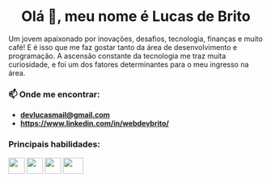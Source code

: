 <h1 align="center">Olá 👋, meu nome é Lucas de Brito</h1>
<p>
Um jovem apaixonado por inovações, desafios, tecnologia, finanças e muito café! E é isso que me faz gostar tanto da área de desenvolvimento e programação.
A ascensão constante da tecnologia me traz muita curiosidade, e foi um dos fatores determinantes para o meu ingresso na área.
</p>

### 📫 Onde me encontrar:
  - **devlucasmail@gmail.com**
  - **https://www.linkedin.com/in/webdevbrito/**

<h3 align="left">Principais habilidades:</h3>
<p align="left">
  <img src="https://img.icons8.com/color/48/undefined/vue-js.png" width="32" height="32"/>
  <img src="https://img.icons8.com/color/48/undefined/react-native.png" width="32" height="32"/>
  <img src="https://img.icons8.com/fluency/48/undefined/node-js.png" width="32" height="32"/>
  <img src="https://img.icons8.com/color/48/undefined/mysql-logo.png" width="40" height="32"/>
</p>
